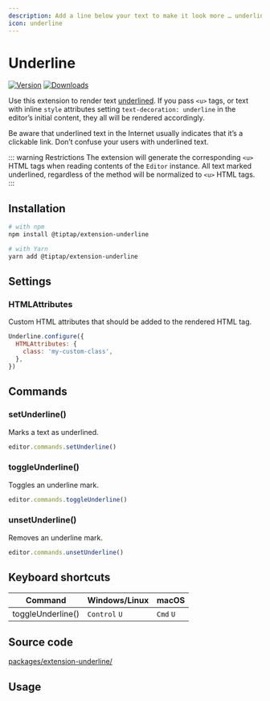 ```yaml
---
description: Add a line below your text to make it look more … underlined.
icon: underline
---
```


# Underline
[![Version](https://img.shields.io/npm/v/@tiptap/extension-underline.svg?label=version)](https://www.npmjs.com/package/@tiptap/extension-underline)
[![Downloads](https://img.shields.io/npm/dm/@tiptap/extension-underline.svg)](https://npmcharts.com/compare/@tiptap/extension-underline?minimal=true)

Use this extension to render text <u>underlined</u>. If you pass `<u>` tags, or text with inline `style` attributes setting `text-decoration: underline` in the editor’s initial content, they all will be rendered accordingly.

Be aware that underlined text in the Internet usually indicates that it’s a clickable link. Don’t confuse your users with underlined text.

::: warning Restrictions
The extension will generate the corresponding `<u>` HTML tags when reading contents of the `Editor` instance. All text marked underlined, regardless of the method will be normalized to `<u>` HTML tags.
:::

## Installation
```bash
# with npm
npm install @tiptap/extension-underline

# with Yarn
yarn add @tiptap/extension-underline
```

## Settings

### HTMLAttributes
Custom HTML attributes that should be added to the rendered HTML tag.

```js
Underline.configure({
  HTMLAttributes: {
    class: 'my-custom-class',
  },
})
```

## Commands

### setUnderline()
Marks a text as underlined.

```js
editor.commands.setUnderline()
```

### toggleUnderline()
Toggles an underline mark.

```js
editor.commands.toggleUnderline()
```

### unsetUnderline()
Removes an underline mark.

```js
editor.commands.unsetUnderline()
```

## Keyboard shortcuts
| Command           | Windows/Linux      | macOS          |
| ----------------- | ------------------ | -------------- |
| toggleUnderline() | `Control`&nbsp;`U` | `Cmd`&nbsp;`U` |

## Source code
[packages/extension-underline/](https://github.com/ueberdosis/tiptap/blob/main/packages/extension-underline/)

## Usage
<tiptap-demo name="Marks/Underline"></tiptap-demo>
